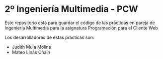 # 2º Ingeniería Multimedia - PCW
Este repositorio está para guardar el código de las prácticas en pareja de Ingeniería Multimedia para la asignatura Programación para el Cliente Web

Los desarrolladores de estas prácticas son:
* Judith Mula Molina
* Mateo Linás Chaín
